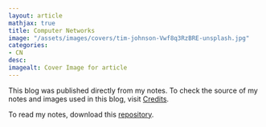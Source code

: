```yaml
---
layout: article
mathjax: true
title: Computer Networks
image: "/assets/images/covers/tim-johnson-Vwf8q3RzBRE-unsplash.jpg"
categories:
- CN
desc:  
imagealt: Cover Image for article
---
```




This blog was published directly from my notes.
To check the source of my notes and images used in this blog, visit <a href="/credits.html" target="_blank">Credits</a>.

To read my notes, download this <a href="https://github.com/bovem/CS" target="blank">repository</a>.
